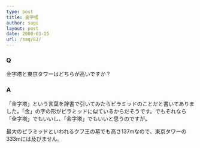 ```yaml
---
type: post
title: 金字塔
author: sugi
layout: post
date: 2000-03-25
url: /saq/82/
---
```

### Q 

金字塔と東京タワーはどちらが高いですか？

### A 

「金字塔」という言葉を辞書で引いてみたらピラミッドのことだと書いてありました。「金」の字の形がピラミッドに似ているからだそうです。でもそれなら「全字塔」でもいいし、「会字塔」でもいいと思うのですが。

最大のピラミッドといわれるクフ王の墓でも高さ137mなので、東京タワーの333mには及びません。